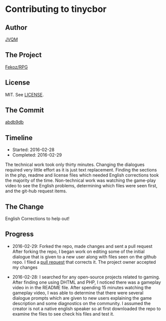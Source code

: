 # Contributing to tinycbor

## Author

[JVQM](https://github.com/JVQM)

## The Project

[Fekoz/RPG](https://github.com/Fekoz/RPG)

## License

MIT. See [LICENSE](https://github.com/Fekoz/RPG/blob/fekoz/license.txt).

## The Commit

[abdb9db](https://github.com/Fekoz/RPG/commit/abdb9db76ecc99a97d8f9de19ad9db9a0968b410)

## Timeline

*   Started: 2016-02-28
*   Completed: 2016-02-29

The technical work took only thirty minutes. Changing the dialogues required 
very little effort as it is just text replacement. Finding the sections in the 
php, readme and license files which needed English corrections took the majority
of the time. Non-technical work was watching the game-play video to see the 
English problems, determining which files were seen first, and the git-hub 
request items.

## The Change

English Corrections to help out!

## Progress

*   2016-02-29: Forked the repo, made changes and sent a pull request
    After forking the repo, I began work on editing some of the initial dialogue 
    that is given to a new user along with files seen on the github repo. I filed
    a [pull request](https://github.com/Fekoz/RPG/pull/1) that corrects it. The 
    project owner accepted my changes

*   2016-02-28: I searched for any open-source projects related to gaming.
    After finding one using DHTML and PHP, I noticed there was a gameplay video in
    in the README file. After spending 15 minutes watching the gameplay video, I 
    was able to determine that there were several dialogue prompts which are given
    to new users explaining the game description and some diagnostics on the 
    community. I assumed the creator is not a native english speaker so at first
    downloaded the repo to examine the files to see check his files and test it. 
